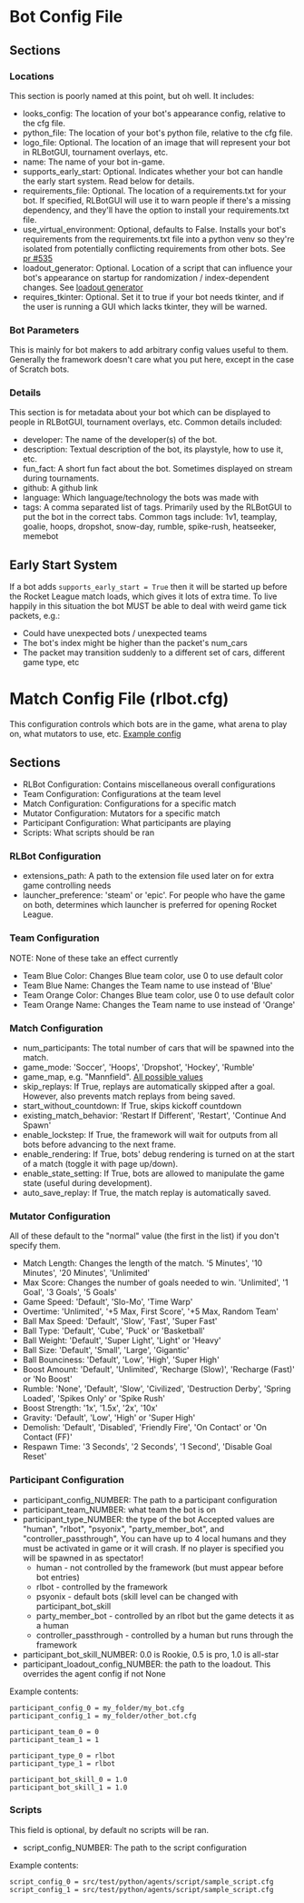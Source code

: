 # Bot Config File

## Sections

### Locations

This section is poorly named at this point, but oh well. It includes:

- looks_config: The location of your bot's appearance config, relative to the cfg file.
- python_file: The location of your bot's python file, relative to the cfg file.
- logo_file: Optional. The location of an image that will represent your bot in RLBotGUI, tournament overlays, etc.
- name: The name of your bot in-game.
- supports_early_start: Optional. Indicates whether your bot can handle the early start system. Read below for details.
- requirements_file: Optional. The location of a requirements.txt for your bot. If specified, RLBotGUI will use it to warn people if there's a missing dependency, and they'll have the option to install your requirements.txt file.
- use_virtual_environment: Optional, defaults to False. Installs your bot's requirements from the requirements.txt file into a python venv so they're isolated from potentially conflicting requirements from other bots. See [pr #535](https://github.com/RLBot/RLBot/pull/536)
- loadout_generator: Optional. Location of a script that can influence your bot's appearance on startup for randomization / index-dependent changes. See [loadout generator](/bot-customization#loadout-generator)
- requires_tkinter: Optional. Set it to true if your bot needs tkinter, and if the user is running a GUI which lacks tkinter, they will be warned.

### Bot Parameters

This is mainly for bot makers to add arbitrary config values useful to them. Generally the framework doesn't care what you put here, except in the case of Scratch bots.

### Details

This section is for metadata about your bot which can be displayed to people in RLBotGUI, tournament overlays, etc. Common details included:

- developer: The name of the developer(s) of the bot.
- description: Textual description of the bot, its playstyle, how to use it, etc.
- fun_fact: A short fun fact about the bot. Sometimes displayed on stream during tournaments.
- github: A github link
- language: Which language/technology the bots was made with
- tags: A comma separated list of tags. Primarily used by the RLBotGUI to put the bot in the correct tabs. Common tags include: 1v1, teamplay, goalie, hoops, dropshot, snow-day, rumble, spike-rush, heatseeker, memebot

## Early Start System

If a bot adds `supports_early_start = True` then it will be started up before the Rocket League match loads, which gives it lots of extra time. To live happily in this situation the bot MUST be able to deal with weird game tick packets, e.g.:

- Could have unexpected bots / unexpected teams
- The bot's index might be higher than the packet's num_cars
- The packet may transition suddenly to a different set of cars, different game type, etc

# Match Config File (rlbot.cfg)

This configuration controls which bots are in the game, what arena to play on, what mutators to use, etc.
[Example config](https://github.com/RLBot/RLBot/blob/master/rlbot.cfg)

## Sections

- RLBot Configuration:  Contains miscellaneous overall configurations
- Team Configuration:  Configurations at the team level
- Match Configuration:  Configurations for a specific match
- Mutator Configuration:  Mutators for a specific match
- Participant Configuration:  What participants are playing
- Scripts: What scripts should be ran

### RLBot Configuration

- extensions_path:  A path to the extension file used later on for extra game controlling needs
- launcher_preference: 'steam' or 'epic'. For people who have the game on both, determines which launcher is preferred for opening Rocket League.

### Team Configuration

NOTE:  None of these take an effect currently

- Team Blue Color:  Changes Blue team color, use 0 to use default color
- Team Blue Name: Changes the Team name to use instead of 'Blue'
- Team Orange Color: Changes Blue team color, use 0 to use default color
- Team Orange Name: Changes the Team name to use instead of 'Orange'

### Match Configuration

- num_participants: The total number of cars that will be spawned into the match.
- game_mode: 'Soccer', 'Hoops', 'Dropshot', 'Hockey', 'Rumble'
- game_map, e.g. "Mannfield". [All possible values](https://github.com/RLBot/RLBot/blob/master/src/main/python/rlbot/parsing/match_settings_config_parser.py#L40-L78)
- skip_replays: If True, replays are automatically skipped after a goal. However, also prevents match replays from being saved.
- start_without_countdown: If True, skips kickoff countdown
- existing_match_behavior: 'Restart If Different', 'Restart', 'Continue And Spawn'
- enable_lockstep: If True, the framework will wait for outputs from all bots before advancing to the next frame.
- enable_rendering: If True, bots' debug rendering is turned on at the start of a match (toggle it with page up/down).
- enable_state_setting: If True, bots are allowed to manipulate the game state (useful during development).
- auto_save_replay: If True, the match replay is automatically saved.

### Mutator Configuration

All of these default to the "normal" value (the first in the list) if you don't specify them.

- Match Length: Changes the length of the match. '5 Minutes', '10 Minutes', '20 Minutes', 'Unlimited'
- Max Score: Changes the number of goals needed to win. 'Unlimited', '1 Goal', '3 Goals', '5 Goals'
- Game Speed: 'Default', 'Slo-Mo', 'Time Warp'
- Overtime: 'Unlimited', '+5 Max, First Score', '+5 Max, Random Team'
- Ball Max Speed: 'Default', 'Slow', 'Fast', 'Super Fast'
- Ball Type: 'Default', 'Cube', 'Puck' or 'Basketball'
- Ball Weight: 'Default', 'Super Light', 'Light' or 'Heavy'
- Ball Size: 'Default', 'Small', 'Large', 'Gigantic'
- Ball Bounciness: 'Default', 'Low', 'High', 'Super High'
- Boost Amount: 'Default', 'Unlimited', 'Recharge (Slow)', 'Recharge (Fast)' or 'No Boost'
- Rumble: 'None', 'Default', 'Slow', 'Civilized', 'Destruction Derby', 'Spring Loaded', 'Spikes Only' or 'Spike Rush'
- Boost Strength: '1x', '1.5x', '2x', '10x'
- Gravity: 'Default', 'Low', 'High' or 'Super High'
- Demolish: 'Default', 'Disabled', 'Friendly Fire', 'On Contact' or 'On Contact (FF)'
- Respawn Time: '3 Seconds', '2 Seconds', '1 Second', 'Disable Goal Reset'

### Participant Configuration

- participant_config_NUMBER:  The path to a participant configuration
- participant_team_NUMBER: what team the bot is on
- participant_type_NUMBER: the type of the bot Accepted values are "human", "rlbot", "psyonix", "party_member_bot", and "controller_passthrough", You can have up to 4 local humans and they must be activated in game or it will crash. If no player is specified you will be spawned in as spectator!
    - human - not controlled by the framework (but must appear before bot entries)
    - rlbot - controlled by the framework
    - psyonix - default bots (skill level can be changed with participant_bot_skill
    - party_member_bot - controlled by an rlbot but the game detects it as a human
    - controller_passthrough - controlled by a human but runs through the framework
- participant_bot_skill_NUMBER: 0.0 is Rookie, 0.5 is pro, 1.0 is all-star
- participant_loadout_config_NUMBER: the path to the loadout.   This overrides the agent config if not None

Example contents:

```
participant_config_0 = my_folder/my_bot.cfg
participant_config_1 = my_folder/other_bot.cfg

participant_team_0 = 0
participant_team_1 = 1

participant_type_0 = rlbot
participant_type_1 = rlbot

participant_bot_skill_0 = 1.0
participant_bot_skill_1 = 1.0
```

### Scripts

This field is optional, by default no scripts will be ran.

- script_config_NUMBER: The path to the script configuration

Example contents:

```
script_config_0 = src/test/python/agents/script/sample_script.cfg
script_config_1 = src/test/python/agents/script/sample_script.cfg
```

